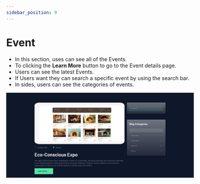 ```yaml
---
sidebar_position: 9
---
```


# Event

- In this section, uses can see all of the Events.
- To clicking the **Learn More** button to go to the Event details page.
- Users can see the latest Events.
- If Users want they can search a specific event by using the search bar.
- In sides, users can see the categories of events.

![Event](./img/events.png)